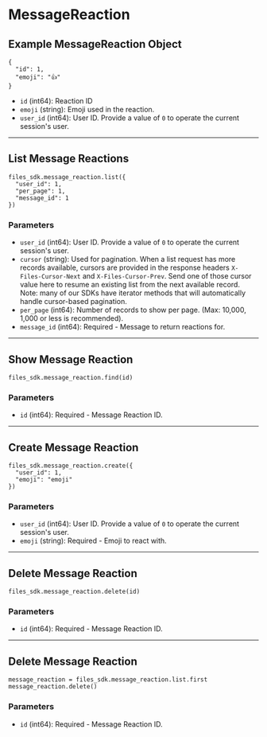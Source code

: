 # MessageReaction

## Example MessageReaction Object

```
{
  "id": 1,
  "emoji": "👍"
}
```

* `id` (int64): Reaction ID
* `emoji` (string): Emoji used in the reaction.
* `user_id` (int64): User ID.  Provide a value of `0` to operate the current session's user.


---

## List Message Reactions

```
files_sdk.message_reaction.list({
  "user_id": 1,
  "per_page": 1,
  "message_id": 1
})
```

### Parameters

* `user_id` (int64): User ID.  Provide a value of `0` to operate the current session's user.
* `cursor` (string): Used for pagination.  When a list request has more records available, cursors are provided in the response headers `X-Files-Cursor-Next` and `X-Files-Cursor-Prev`.  Send one of those cursor value here to resume an existing list from the next available record.  Note: many of our SDKs have iterator methods that will automatically handle cursor-based pagination.
* `per_page` (int64): Number of records to show per page.  (Max: 10,000, 1,000 or less is recommended).
* `message_id` (int64): Required - Message to return reactions for.


---

## Show Message Reaction

```
files_sdk.message_reaction.find(id)
```

### Parameters

* `id` (int64): Required - Message Reaction ID.


---

## Create Message Reaction

```
files_sdk.message_reaction.create({
  "user_id": 1,
  "emoji": "emoji"
})
```

### Parameters

* `user_id` (int64): User ID.  Provide a value of `0` to operate the current session's user.
* `emoji` (string): Required - Emoji to react with.


---

## Delete Message Reaction

```
files_sdk.message_reaction.delete(id)
```

### Parameters

* `id` (int64): Required - Message Reaction ID.


---

## Delete Message Reaction

```
message_reaction = files_sdk.message_reaction.list.first
message_reaction.delete()
```

### Parameters

* `id` (int64): Required - Message Reaction ID.
